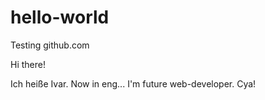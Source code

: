 # hello-world
Testing github.com

Hi there! 

Ich heiße Ivar. Now in eng...
I'm future web-developer.
Cya!
